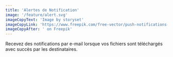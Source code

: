```yaml
---
title: 'Alertes de Notification'
image: '/feature/alert.svg'
imageCopyText: 'Image by storyset'
imageCopyLink: 'https://www.freepik.com/free-vector/push-notifications-concept-illustration_12463949.htm#query=alertes%20de%20notification&position=0&from_view=search&track=ais'
imageCopyAfter: ' on Freepik'
---
```

Recevez des notifications par e-mail lorsque vos fichiers sont téléchargés avec succès par les destinataires.